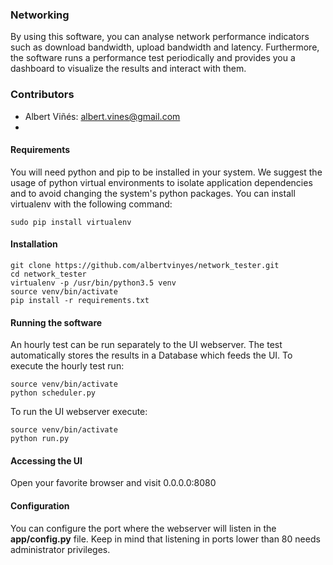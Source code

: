 ### Networking
By using this software, you can analyse network performance indicators such as download bandwidth, upload bandwidth and latency. Furthermore, the software runs a performance test periodically and provides you a dashboard to visualize the results and interact with them.

### Contributors
- Albert Viñés: albert.vines@gmail.com
-

#### Requirements
You will need python and pip to be installed in your system. We suggest the usage of python virtual environments to isolate  application dependencies and to avoid changing the system's python packages. You can install virtualenv with the following command:


```shell
sudo pip install virtualenv
```

#### Installation
```shell
git clone https://github.com/albertvinyes/network_tester.git
cd network_tester
virtualenv -p /usr/bin/python3.5 venv
source venv/bin/activate
pip install -r requirements.txt
```
#### Running the software
An hourly test can be run separately to the UI webserver. The test automatically stores the results in a Database which feeds the UI. To execute the hourly test run:

```shell
source venv/bin/activate
python scheduler.py
```

To run the UI webserver execute:
```shell
source venv/bin/activate
python run.py
```

#### Accessing the UI
Open your favorite browser and visit 0.0.0.0:8080

#### Configuration
You can configure the port where the webserver will listen in the **app/config.py** file. Keep in mind that listening in ports lower than 80 needs administrator privileges.
